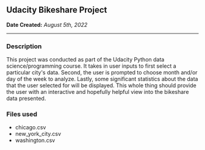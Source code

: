 ## Udacity Bikeshare Project
**Date Created:** *August 5th, 2022*
___
### Description
This project was conducted as part of the Udacity Python data science/programming course. It takes in user inputs to
first select a particular city's data. Second, the user is prompted to choose month and/or day of the week to analyze.
Lastly, some significant statistics about the data that the user selected for will be displayed. This whole thing should
provide the user with an interactive and hopefully helpful view into the bikeshare data presented.

### Files used
- chicago.csv
- new_york_city.csv
- washington.csv
